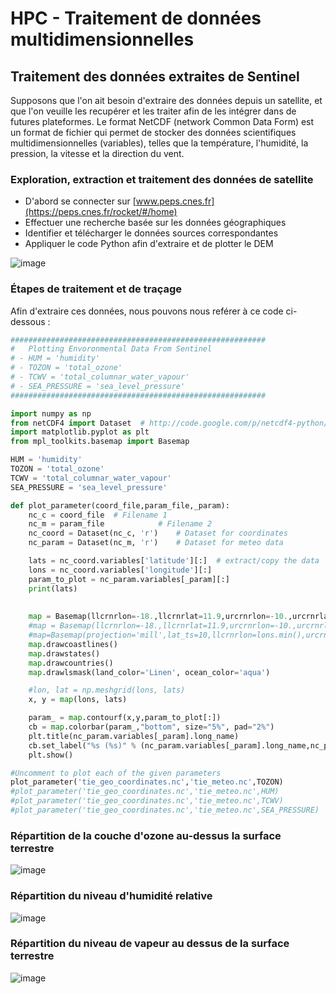 # HPC - Traitement de données multidimensionnelles 

## Traitement des données extraites de Sentinel
Supposons que l'on ait besoin d'extraire des données depuis un satellite, et que l'on veuille les recupérer et les traiter afin de les intégrer dans de futures plateformes. Le format 
NetCDF (network Common Data Form) est un format de fichier qui permet de stocker des données scientifiques multidimensionnelles (variables), telles que la température, l'humidité, la pression, la vitesse et la direction du vent.

### Exploration, extraction et traitement des données de satellite
* D'abord se connecter sur [www.peps.cnes.fr](https://peps.cnes.fr/rocket/#/home)
* Effectuer une recherche basée sur les données géographiques
* Identifier et télécharger le données sources correspondantes
* Appliquer le code Python afin d'extraire et de plotter le DEM
  
![image](https://github.com/DiopBabacarEdu/TaoueY-HPC/assets/20286290/a34cfe6e-576f-489c-8dec-0051d8ae3c70)

### Étapes de traitement et de traçage
Afin d'extraire ces données, nous pouvons nous reférer à ce code ci-dessous :
```python
#########################################################
#	Plotting Envoronmental Data From Sentinel
# - HUM = 'humidity'
# - TOZON = 'total_ozone'
# - TCWV = 'total_columnar_water_vapour'
# - SEA_PRESSURE = 'sea_level_pressure'
#########################################################

import numpy as np
from netCDF4 import Dataset  # http://code.google.com/p/netcdf4-python/
import matplotlib.pyplot as plt
from mpl_toolkits.basemap import Basemap

HUM = 'humidity'
TOZON = 'total_ozone'
TCWV = 'total_columnar_water_vapour'
SEA_PRESSURE = 'sea_level_pressure'

def plot_parameter(coord_file,param_file,_param):
	nc_c = coord_file  # Filename 1
	nc_m = param_file            # Filename 2
	nc_coord = Dataset(nc_c, 'r')    # Dataset for coordinates
	nc_param = Dataset(nc_m, 'r')    # Dataset for meteo data

	lats = nc_coord.variables['latitude'][:]  # extract/copy the data
	lons = nc_coord.variables['longitude'][:]
	param_to_plot = nc_param.variables[_param][:]
	print(lats)
	
	
	map = Basemap(llcrnrlon=-18.,llcrnrlat=11.9,urcrnrlon=-10.,urcrnrlat=17.,resolution='i', projection='tmerc', lat_0 = 14.666020, lon_0 = -14.787668)
	#map = Basemap(llcrnrlon=-18.,llcrnrlat=11.9,urcrnrlon=-10.,urcrnrlat=17.,resolution='i', projection='tmerc', lat_0 = 14.666020, lon_0 = -14.787668)
	#map=Basemap(projection='mill',lat_ts=10,llcrnrlon=lons.min(),urcrnrlon=lons.max(),llcrnrlat=lats.min(),urcrnrlat=lats.max(),resolution='c')
	map.drawcoastlines()
	map.drawstates()
	map.drawcountries()
	map.drawlsmask(land_color='Linen', ocean_color='aqua')

	#lon, lat = np.meshgrid(lons, lats)
	x, y = map(lons, lats)

	param_ = map.contourf(x,y,param_to_plot[:])
	cb = map.colorbar(param_,"bottom", size="5%", pad="2%")
	plt.title(nc_param.variables[_param].long_name)
	cb.set_label("%s (%s)" % (nc_param.variables[_param].long_name,nc_param.variables[_param].units))
	plt.show()

#Uncomment to plot each of the given parameters
plot_parameter('tie_geo_coordinates.nc','tie_meteo.nc',TOZON)
#plot_parameter('tie_geo_coordinates.nc','tie_meteo.nc',HUM)
#plot_parameter('tie_geo_coordinates.nc','tie_meteo.nc',TCWV)
#plot_parameter('tie_geo_coordinates.nc','tie_meteo.nc',SEA_PRESSURE)
```

### Répartition de la couche d'ozone au-dessus la surface terrestre
![image](https://github.com/DiopBabacarEdu/TaoueY-HPC/assets/20286290/9e0d0df9-b84d-4d64-8591-74ffd7ed6a32)

### Répartition du niveau d'humidité relative 
![image](https://github.com/DiopBabacarEdu/TaoueY-HPC/assets/20286290/65eacf9f-fc5b-4f11-9bb6-6f17598f0d80)

### Répartition du niveau de vapeur au dessus de la surface terrestre
![image](https://github.com/DiopBabacarEdu/TaoueY-HPC/assets/20286290/d76a4cc0-0a75-46b8-a0ff-aa42a7a8e9bd)


